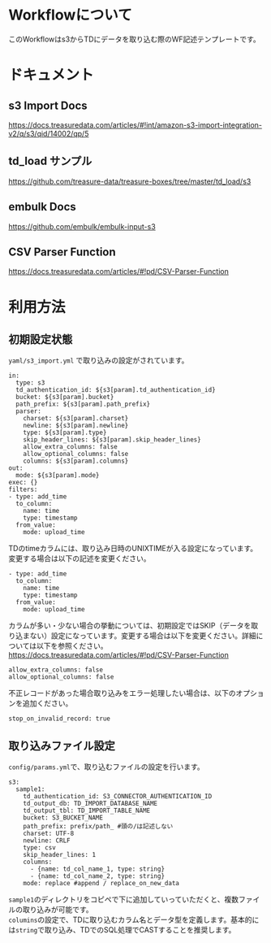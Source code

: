 # Workflowについて
このWorkflowはs3からTDにデータを取り込む際のWF記述テンプレートです。

# ドキュメント
## s3 Import Docs
https://docs.treasuredata.com/articles/#!int/amazon-s3-import-integration-v2/q/s3/qid/14002/qp/5

## td_load サンプル
https://github.com/treasure-data/treasure-boxes/tree/master/td_load/s3

## embulk Docs
https://github.com/embulk/embulk-input-s3

## CSV Parser Function
https://docs.treasuredata.com/articles/#!pd/CSV-Parser-Function 

# 利用方法
## 初期設定状態
`yaml/s3_import.yml` で取り込みの設定がされています。
```
in:
  type: s3
  td_authentication_id: ${s3[param].td_authentication_id}
  bucket: ${s3[param].bucket}
  path_prefix: ${s3[param].path_prefix}
  parser:
    charset: ${s3[param].charset}
    newline: ${s3[param].newline}
    type: ${s3[param].type}
    skip_header_lines: ${s3[param].skip_header_lines}
    allow_extra_columns: false
    allow_optional_columns: false
    columns: ${s3[param].columns}
out:
  mode: ${s3[param].mode}
exec: {}
filters:
- type: add_time
  to_column:
    name: time
    type: timestamp
  from_value:
    mode: upload_time
```
  
TDのtimeカラムには、取り込み日時のUNIXTIMEが入る設定になっています。変更する場合は以下の記述を変更ください。
```
- type: add_time
  to_column:
    name: time
    type: timestamp
  from_value:
    mode: upload_time
```
  
カラムが多い・少ない場合の挙動については、初期設定ではSKIP（データを取り込まない）設定になっています。変更する場合は以下を変更ください。詳細については以下を参照ください。  
https://docs.treasuredata.com/articles/#!pd/CSV-Parser-Function
```
allow_extra_columns: false
allow_optional_columns: false
```
  
不正レコードがあった場合取り込みをエラー処理したい場合は、以下のオプションを追加ください。
```
stop_on_invalid_record: true
```

## 取り込みファイル設定
`config/params.yml`で、取り込むファイルの設定を行います。
```
s3:
  sample1:
    td_authentication_id: S3_CONNECTOR_AUTHENTICATION_ID
    td_output_db: TD_IMPORT_DATABASE_NAME
    td_output_tbl: TD_IMPORT_TABLE_NAME
    bucket: S3_BUCKET_NAME
    path_prefix: prefix/path_ #頭の/は記述しない
    charset: UTF-8
    newline: CRLF
    type: csv
    skip_header_lines: 1
    columns:
      - {name: td_col_name_1, type: string}
      - {name: td_col_name_2, type: string}
    mode: replace #append / replace_on_new_data
```
  
`sample1`のディレクトリをコピペで下に追加していっていただくと、複数ファイルの取り込みが可能です。  
`columins`の設定で、TDに取り込むカラム名とデータ型を定義します。基本的には`string`で取り込み、TDでのSQL処理でCASTすることを推奨します。
